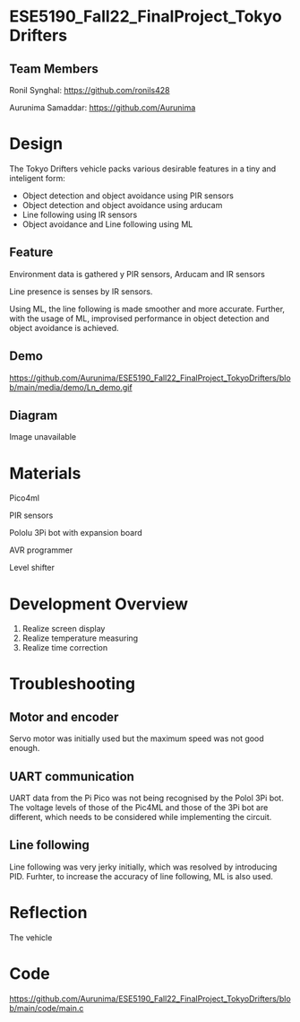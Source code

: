 # ESE5190_Fall22_FinalProject_TokyoDrifters

## Team Members
Ronil Synghal: https://github.com/ronils428

Aurunima Samaddar: https://github.com/Aurunima

# Design
The Tokyo Drifters vehicle packs various desirable features in a tiny and inteligent form:
- Object detection and object avoidance using PIR sensors
- Object detection and object avoidance using arducam
- Line following using IR sensors
- Object avoidance and Line following using ML

## Feature
Environment data is gathered y PIR sensors, Arducam and IR sensors

Line presence is senses by IR sensors. 

Using ML, the line following is made smoother and more accurate.
Further, with the usage of ML, improvised performance in object detection and object avoidance is achieved.


## Demo

https://github.com/Aurunima/ESE5190_Fall22_FinalProject_TokyoDrifters/blob/main/media/demo/Ln_demo.gif

## Diagram
Image unavailable


# Materials

Pico4ml

PIR sensors

Pololu 3Pi bot with expansion board

AVR programmer

Level shifter


# Development Overview
1. Realize screen display
2. Realize temperature measuring
3. Realize time correction

# Troubleshooting
## Motor and encoder
Servo motor was initially used but the maximum speed was not good enough.

## UART communication
UART data from the Pi Pico was not being recognised by the Polol 3Pi bot. The voltage levels of those of the Pic4ML and those of the 3Pi bot are different, which needs to be considered while implementing the circuit.

## Line following
Line following was very jerky initially, which was resolved by introducing PID.
Furhter, to increase the accuracy of line following, ML is also used.

# Reflection
The vehicle

# Code
https://github.com/Aurunima/ESE5190_Fall22_FinalProject_TokyoDrifters/blob/main/code/main.c
